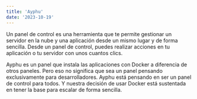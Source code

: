 ```yaml
---
title: 'Ayphu'
date: '2023-10-19'
---
```


Un panel de control es una herramienta que te permite gestionar un servidor en la nube y una aplicación desde un mismo lugar y de forma sencilla. Desde un panel de control, puedes realizar acciones en tu aplicación o tu servidor con unos cuantos clics.

Ayphu es un panel que instala las aplicaciones con Docker a diferencia de otros paneles. Pero eso no significa que sea un panel pensando exclusivamente para desarrolladores. Ayphu está pensando en ser un panel de control para todos. Y nuestra decisión de usar Docker está sustentada en tener la base para escalar de forma sencilla.